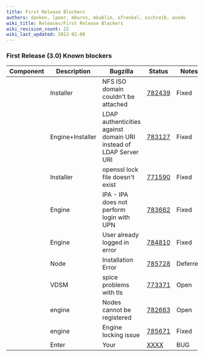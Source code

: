 ```yaml
---
title: First Release Blockers
authors: danken, lpeer, mburns, mkublin, ofrenkel, oschreib, ovedo
wiki_title: Releases/First Release Blockers
wiki_revision_count: 22
wiki_last_updated: 2012-02-08
---
```


### First Release (3.0) Known blockers

| Component          | Description                                                       | Bugzilla                                                     | Status   | Notes                   |
|--------------------|-------------------------------------------------------------------|--------------------------------------------------------------|----------|-------------------------|
| | Installer        | NFS ISO domain couldn't be attached                               | [782439](https://bugzilla.redhat.com/show_bug.cgi?id=782439) | Fixed    | Merged into engine_3.0 |
| | Engine+Installer | LDAP authenticities against domain URI instead of LDAP Server URI | [783127](https://bugzilla.redhat.com/show_bug.cgi?id=783127) | Fixed    | Merged into engine_3.0 |
| | Installer        | openssl lock file doesn't exist                                   | [771590](https://bugzilla.redhat.com/show_bug.cgi?id=771590) | Fixed    | Merged into engine_3.0 |
| | Engine           | IPA - IPA does not perform login with UPN                         | [783662](https://bugzilla.redhat.com/show_bug.cgi?id=783662) | Fixed    | Merged into engine_3.0 |
| | Engine           | User already logged in error                                      | [784810](https://bugzilla.redhat.com/show_bug.cgi?id=784810) | Fixed    | Merged into engine_3.0 |
| | Node             | Installation Error                                                | [785728](https://bugzilla.redhat.com/show_bug.cgi?id=785728) | Deferred | Not a blocker           |
| | VDSM             | spice problems with tls                                           | [773371](https://bugzilla.redhat.com/show_bug.cgi?id=773371) | Open     |                         |
| | engine           | Nodes cannot be registered                                        | [782663](https://bugzilla.redhat.com/show_bug.cgi?id=782663) | Open     |                         |
| | engine           | Engine locking issue                                              | [785671](https://bugzilla.redhat.com/show_bug.cgi?id=785671) | Fixed    | Merged into engine_3.0 |
| | Enter            | Your                                                              | [XXXX](https://bugzilla.redhat.com/show_bug.cgi?id=XXXX)     | BUG      | HERE                    |
